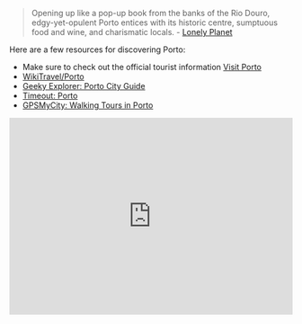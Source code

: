 > Opening up like a pop-up book from the banks of the Rio Douro, edgy-yet-opulent Porto entices with its historic centre, sumptuous food and wine, and charismatic locals.
> \- [Lonely Planet](https://www.lonelyplanet.com/portugal/the-north/porto)

Here are a few resources for discovering Porto:

* Make sure to check out the official tourist information [Visit Porto](http://www.visitporto.travel/)
* [WikiTravel/Porto](https://wikitravel.org/en/Porto)
* [Geeky Explorer: Porto City Guide](https://www.geekyexplorer.com/porto-city-guide/)
* [Timeout: Porto](https://www.timeout.com/porto/city-guide)
* [GPSMyCity: Walking Tours in Porto](https://www.gpsmycity.com/gps-tour-guides/porto-3570.html)

<iframe width="100%" height="350" id="gmap_canvas" src="https://maps.google.com/maps?q=porto&t=&z=4&ie=UTF8&iwloc=&output=embed" frameborder="0" scrolling="no" marginheight="0" marginwidth="0"></iframe>
